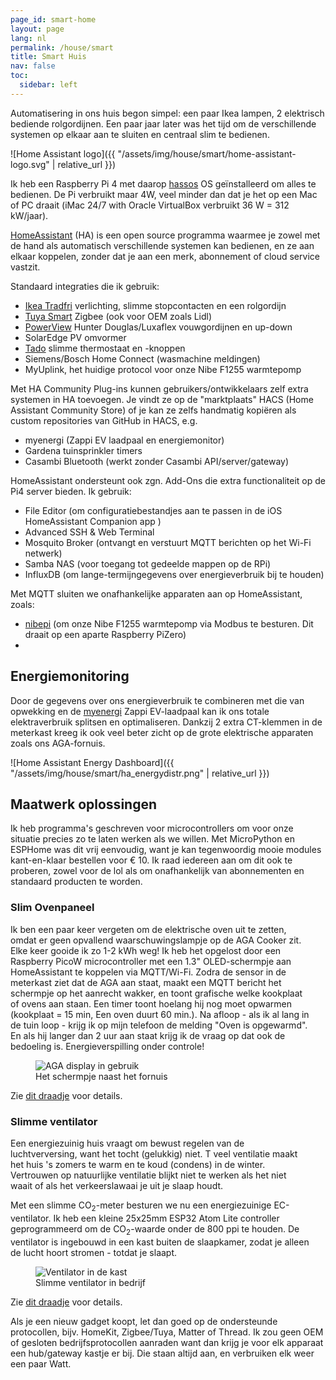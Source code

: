 ```yaml
---
page_id: smart-home
layout: page
lang: nl
permalink: /house/smart
title: Smart Huis
nav: false
toc:
  sidebar: left
---
```


Automatisering in ons huis begon simpel: een paar Ikea lampen, 2 elektrisch bediende rolgordijnen.
Een paar jaar later was het tijd om de verschillende systemen op elkaar aan te sluiten en centraal slim te bedienen.

![Home Assistant logo]({{ "/assets/img/house/smart/home-assistant-logo.svg" | relative_url }})

Ik heb een Raspberry Pi 4 met daarop [hassos](https://www.home-assistant.io/) OS geïnstalleerd om alles te bedienen.
De Pi verbruikt maar 4W, veel minder dan dat je het op een Mac of PC draait (iMac 24/7 with Oracle VirtualBox verbruikt 36 W = 312 kW/jaar).

[HomeAssistant](https://www.home-assistant.io/) (HA) is een open source programma waarmee je zowel met de hand als automatisch verschillende systemen kan bedienen, en ze aan elkaar koppelen, zonder dat je aan een merk, abonnement of cloud service vastzit.

Standaard integraties die ik gebruik:

- [Ikea Tradfri](https://www.home-assistant.io/integrations/tradfri/) verlichting, slimme stopcontacten en een rolgordijn
- [Tuya Smart](https://www.home-assistant.io/integrations/tuya/) Zigbee (ook voor OEM zoals Lidl)
- [PowerView](https://www.home-assistant.io/integrations/hunterdouglas_powerview/) Hunter Douglas/Luxaflex vouwgordijnen en up-down
- SolarEdge PV omvormer
- [Tado](https://www.home-assistant.io/integrations/tado/) slimme thermostaat en -knoppen
- Siemens/Bosch Home Connect (wasmachine meldingen)
- MyUplink, het huidige protocol voor onze Nibe F1255 warmtepomp

Met HA Community Plug-ins kunnen gebruikers/ontwikkelaars zelf extra systemen in HA toevoegen. Je vindt ze op de "marktplaats" HACS (Home Assistant Community Store) of je kan ze zelfs handmatig kopiëren als custom repositories van GitHub in HACS, e.g.

- myenergi (Zappi EV laadpaal en energiemonitor)
- Gardena tuinsprinkler timers
- Casambi Bluetooth (werkt zonder Casambi API/server/gateway)

HomeAssistant ondersteunt ook zgn. Add-Ons die extra functionaliteit op de Pi4 server bieden. Ik gebruik:

- File Editor (om configuratiebestandjes aan te passen in de iOS HomeAssistant Companion app )
- Advanced SSH & Web Terminal
- Mosquito Broker (ontvangt en verstuurt MQTT berichten op het Wi-Fi netwerk)
- Samba NAS (voor toegang tot gedeelde mappen op de RPi)
- InfluxDB (om lange-termijngegevens over energieverbruik bij te houden)

Met MQTT sluiten we onafhankelijke apparaten aan op HomeAssistant, zoals:

- [nibepi](https://github.com/anerdins/nibepi) (om onze Nibe F1255 warmtepomp via Modbus te besturen. Dit draait op een aparte Raspberry PiZero)
-

## Energiemonitoring

Door de gegevens over ons energieverbruik te combineren met die van opwekking en de [myenergi](https://www.myenergi.com) Zappi EV-laadpaal kan ik ons totale elektraverbruik splitsen en optimaliseren. Dankzij 2 extra CT-klemmen in de meterkast kreeg ik ook veel beter zicht op de grote elektrische apparaten zoals ons AGA-fornuis.

![Home Assistant Energy Dashboard]({{ "/assets/img/house/smart/ha_energydistr.png" | relative_url }})

## Maatwerk oplossingen

Ik heb programma's geschreven voor microcontrollers om voor onze situatie precies zo te laten werken als we willen. Met MicroPython en ESPHome was dit vrij eenvoudig, want je kan tegenwoordig mooie modules kant-en-klaar bestellen voor € 10. Ik raad iedereen aan om dit ook te proberen, zowel voor de lol als om onafhankelijk van abonnementen en standaard producten te worden.

<div class="card mx-auto mb-3 p-3" style="max-width: 95%;">
<h3 id="oven">Slim Ovenpaneel</h3>

<p>Ik ben een paar keer vergeten om de elektrische oven uit te zetten, omdat er geen opvallend waarschuwingslampje op de AGA Cooker zit. Elke keer gooide ik zo 1-2 kWh weg! Ik heb het opgelost door een Raspberry PicoW microcontroller met een 1.3" OLED-schermpje aan HomeAssistant te koppelen via MQTT/Wi-Fi. Zodra de sensor in de meterkast ziet dat de AGA aan staat, maakt een MQTT bericht het schermpje op het aanrecht wakker, en toont grafische welke kookplaat of ovens aan staan. Een timer toont hoelang hij nog moet opwarmen (kookplaat = 15 min, Een oven duurt 60 min.). Na afloop - als ik al lang in de tuin loop - krijg ik op mijn telefoon de melding "Oven is opgewarmd". En als hij langer dan 2 uur aan staat krijg ik de vraag op dat ook de bedoeling is. Energieverspilling onder controle!</p>

<figure><img src='{{ "/assets/img/house/smart/aga/agadisplay_IMG9388.jpg" | relative_url }}' alt="AGA display in gebruik" class='img-fluid'><figcaption class="kleiner">Het schermpje naast het fornuis</figcaption></figure>

<p>Zie <a href='{{ "/blog/2024/smartovendisplay" | relative_url }}'>dit draadje</a> voor details.</p>
</div>

<div class="card mx-auto mb-3 p-3" style="max-width: 95%;">
<h3 id="fan">Slimme ventilator</h3>

<p>Een energiezuinig huis vraagt om bewust regelen van de luchtverversing, want het tocht (gelukkig) niet. T veel ventilatie maakt het huis 's zomers te warm en te koud (condens) in de winter. Vertrouwen op natuurlijke ventilatie blijkt niet te werken als het niet waait of als het verkeerslawaai je uit je slaap houdt.<br>

Met een slimme CO<sub>2</sub>-meter besturen we nu een energiezuinige EC-ventilator. Ik heb een kleine 25x25mm ESP32 Atom Lite controller geprogrammeerd om de CO<sub>2</sub>-waarde onder de 800 ppi te houden. De ventilator is ingebouwd in een kast buiten de slaapkamer, zodat je alleen de lucht hoort stromen - totdat je slaapt.</p>

<figure><img src='{{ "/assets/img/house/smart/whisper/whisper_complete.jpg" | relative_url }}' alt="Ventilator in de kast" class='img-fluid'><figcaption class="kleiner">Slimme ventilator in bedrijf</figcaption></figure>

<p>Zie <a href='{{ "/blog/2024/whisper-fan" | relative_url }}'>dit draadje</a> voor details.</p>
</div>

Als je een nieuw gadget koopt, let dan goed op de ondersteunde protocollen, bijv. HomeKit, Zigbee/Tuya, Matter of Thread. Ik zou geen OEM of gesloten bedrijfsprotocollen aanraden want dan krijg je voor elk apparaat een hub/gateway kastje er bij. Die staan altijd aan, en verbruiken elk weer een paar Watt.
